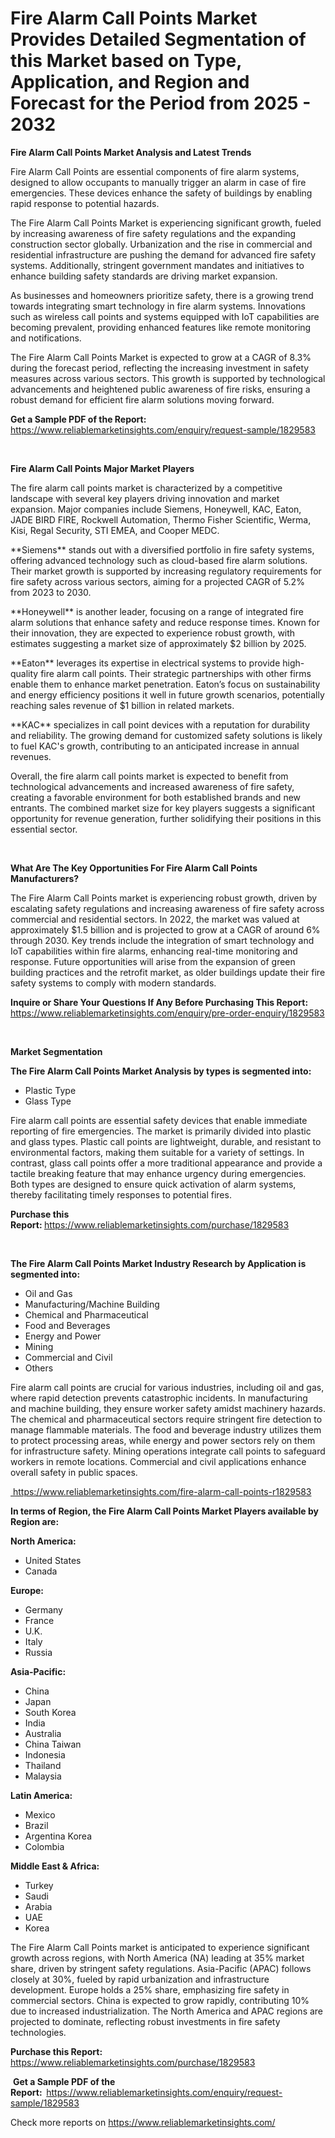 <p><h1>Fire Alarm Call Points Market Provides Detailed Segmentation of this Market based on Type, Application, and Region and Forecast for the Period from 2025 - 2032</h1></p><p><strong>Fire Alarm Call Points Market Analysis and Latest Trends</strong></p>
<p><p>Fire Alarm Call Points are essential components of fire alarm systems, designed to allow occupants to manually trigger an alarm in case of fire emergencies. These devices enhance the safety of buildings by enabling rapid response to potential hazards.</p><p>The Fire Alarm Call Points Market is experiencing significant growth, fueled by increasing awareness of fire safety regulations and the expanding construction sector globally. Urbanization and the rise in commercial and residential infrastructure are pushing the demand for advanced fire safety systems. Additionally, stringent government mandates and initiatives to enhance building safety standards are driving market expansion.</p><p>As businesses and homeowners prioritize safety, there is a growing trend towards integrating smart technology in fire alarm systems. Innovations such as wireless call points and systems equipped with IoT capabilities are becoming prevalent, providing enhanced features like remote monitoring and notifications.</p><p>The Fire Alarm Call Points Market is expected to grow at a CAGR of 8.3% during the forecast period, reflecting the increasing investment in safety measures across various sectors. This growth is supported by technological advancements and heightened public awareness of fire risks, ensuring a robust demand for efficient fire alarm solutions moving forward.</p></p>
<p><strong>Get a Sample PDF of the Report:&nbsp;</strong> <a href="https://www.reliablemarketinsights.com/enquiry/request-sample/1829583?utm_campaign=3007&utm_medium=2&utm_source=Github&utm_content=ia&utm_term=06042025&utm_id=fire-alarm-call-points">https://www.reliablemarketinsights.com/enquiry/request-sample/1829583</a></p>
<p>&nbsp;</p>
<p><strong>Fire Alarm Call Points Major Market Players</strong></p>
<p><p>The fire alarm call points market is characterized by a competitive landscape with several key players driving innovation and market expansion. Major companies include Siemens, Honeywell, KAC, Eaton, JADE BIRD FIRE, Rockwell Automation, Thermo Fisher Scientific, Werma, Kisi, Regal Security, STI EMEA, and Cooper MEDC.</p><p>**Siemens** stands out with a diversified portfolio in fire safety systems, offering advanced technology such as cloud-based fire alarm solutions. Their market growth is supported by increasing regulatory requirements for fire safety across various sectors, aiming for a projected CAGR of 5.2% from 2023 to 2030.</p><p>**Honeywell** is another leader, focusing on a range of integrated fire alarm solutions that enhance safety and reduce response times. Known for their innovation, they are expected to experience robust growth, with estimates suggesting a market size of approximately $2 billion by 2025.</p><p>**Eaton** leverages its expertise in electrical systems to provide high-quality fire alarm call points. Their strategic partnerships with other firms enable them to enhance market penetration. Eaton’s focus on sustainability and energy efficiency positions it well in future growth scenarios, potentially reaching sales revenue of $1 billion in related markets.</p><p>**KAC** specializes in call point devices with a reputation for durability and reliability. The growing demand for customized safety solutions is likely to fuel KAC's growth, contributing to an anticipated increase in annual revenues.</p><p>Overall, the fire alarm call points market is expected to benefit from technological advancements and increased awareness of fire safety, creating a favorable environment for both established brands and new entrants. The combined market size for key players suggests a significant opportunity for revenue generation, further solidifying their positions in this essential sector.</p></p>
<p>&nbsp;</p>
<p><strong>What Are The Key Opportunities For Fire Alarm Call Points Manufacturers?</strong></p>
<p><p>The Fire Alarm Call Points market is experiencing robust growth, driven by escalating safety regulations and increasing awareness of fire safety across commercial and residential sectors. In 2022, the market was valued at approximately $1.5 billion and is projected to grow at a CAGR of around 6% through 2030. Key trends include the integration of smart technology and IoT capabilities within fire alarms, enhancing real-time monitoring and response. Future opportunities will arise from the expansion of green building practices and the retrofit market, as older buildings update their fire safety systems to comply with modern standards.</p></p>
<p><strong>Inquire or Share Your Questions If Any Before Purchasing This Report:</strong> <a href="https://www.reliablemarketinsights.com/enquiry/pre-order-enquiry/1829583?utm_campaign=3007&utm_medium=2&utm_source=Github&utm_content=ia&utm_term=06042025&utm_id=fire-alarm-call-points">https://www.reliablemarketinsights.com/enquiry/pre-order-enquiry/1829583</a></p>
<p>&nbsp;</p>
<p><strong>Market Segmentation</strong></p>
<p><strong>The Fire Alarm Call Points Market Analysis by types is segmented into:</strong></p>
<p><ul><li>Plastic Type</li><li>Glass Type</li></ul></p>
<p><p>Fire alarm call points are essential safety devices that enable immediate reporting of fire emergencies. The market is primarily divided into plastic and glass types. Plastic call points are lightweight, durable, and resistant to environmental factors, making them suitable for a variety of settings. In contrast, glass call points offer a more traditional appearance and provide a tactile breaking feature that may enhance urgency during emergencies. Both types are designed to ensure quick activation of alarm systems, thereby facilitating timely responses to potential fires.</p></p>
<p><strong>Purchase this Report:&nbsp;</strong><a href="https://www.reliablemarketinsights.com/purchase/1829583?utm_campaign=3007&utm_medium=2&utm_source=Github&utm_content=ia&utm_term=06042025&utm_id=fire-alarm-call-points">https://www.reliablemarketinsights.com/purchase/1829583</a></p>
<p>&nbsp;</p>
<p><strong>The Fire Alarm Call Points Market Industry Research by Application is segmented into:</strong></p>
<p><ul><li>Oil and Gas</li><li>Manufacturing/Machine Building</li><li>Chemical and Pharmaceutical</li><li>Food and Beverages</li><li>Energy and Power</li><li>Mining</li><li>Commercial and Civil</li><li>Others</li></ul></p>
<p><p>Fire alarm call points are crucial for various industries, including oil and gas, where rapid detection prevents catastrophic incidents. In manufacturing and machine building, they ensure worker safety amidst machinery hazards. The chemical and pharmaceutical sectors require stringent fire detection to manage flammable materials. The food and beverage industry utilizes them to protect processing areas, while energy and power sectors rely on them for infrastructure safety. Mining operations integrate call points to safeguard workers in remote locations. Commercial and civil applications enhance overall safety in public spaces.</p></p>
<p><a href="https://www.reliablemarketinsights.com/fire-alarm-call-points-r1829583?utm_campaign=3007&utm_medium=2&utm_source=Github&utm_content=ia&utm_term=06042025&utm_id=fire-alarm-call-points">&nbsp;https://www.reliablemarketinsights.com/fire-alarm-call-points-r1829583</a></p>
<p><strong>In terms of Region, the Fire Alarm Call Points Market Players available by Region are:</strong></p>
<p>
    <p> <strong> North America: </strong>
        <ul>
            <li>United States</li>
            <li>Canada</li>
        </ul>
        </p> 
    <p> <strong> Europe: </strong>
        <ul>
            <li>Germany</li>
            <li>France</li>
            <li>U.K.</li>
            <li>Italy</li>
            <li>Russia</li>
        </ul>
        </p> 
    <p> <strong> Asia-Pacific: </strong>
        <ul>
            <li>China</li>
            <li>Japan</li>
            <li>South Korea</li>
            <li>India</li>
            <li>Australia</li>
            <li>China Taiwan</li>
            <li>Indonesia</li>
            <li>Thailand</li>
            <li>Malaysia</li>
        </ul>
        </p> 
    <p> <strong> Latin America: </strong>
        <ul>
            <li>Mexico</li>
            <li>Brazil</li>
            <li>Argentina Korea</li>
            <li>Colombia</li>
        </ul>
        </p> 
    <p> <strong> Middle East & Africa: </strong>
        <ul>
            <li>Turkey</li>
            <li>Saudi</li>
            <li>Arabia</li>
            <li>UAE</li>
            <li>Korea</li>
        </ul>
    </p>
    </p>
<p><p>The Fire Alarm Call Points market is anticipated to experience significant growth across regions, with North America (NA) leading at 35% market share, driven by stringent safety regulations. Asia-Pacific (APAC) follows closely at 30%, fueled by rapid urbanization and infrastructure development. Europe holds a 25% share, emphasizing fire safety in commercial sectors. China is expected to grow rapidly, contributing 10% due to increased industrialization. The North America and APAC regions are projected to dominate, reflecting robust investments in fire safety technologies.</p></p>
<p><strong>Purchase this Report: </strong><a href="https://www.reliablemarketinsights.com/purchase/1829583?utm_campaign=3007&utm_medium=2&utm_source=Github&utm_content=ia&utm_term=06042025&utm_id=fire-alarm-call-points">https://www.reliablemarketinsights.com/purchase/1829583</a></p>
<p>&nbsp;<strong>Get a Sample PDF of the Report:&nbsp;&nbsp;</strong><a href="https://www.reliablemarketinsights.com/enquiry/request-sample/1829583?utm_campaign=3007&utm_medium=2&utm_source=Github&utm_content=ia&utm_term=06042025&utm_id=fire-alarm-call-points">https://www.reliablemarketinsights.com/enquiry/request-sample/1829583</a></p>
<p><strong></strong></p>
<p>Check more reports on <a href="https://www.reliablemarketinsights.com/?utm_campaign=3007&utm_medium=2&utm_source=Github&utm_content=ia&utm_term=06042025&utm_id=fire-alarm-call-points">https://www.reliablemarketinsights.com/</a></p>